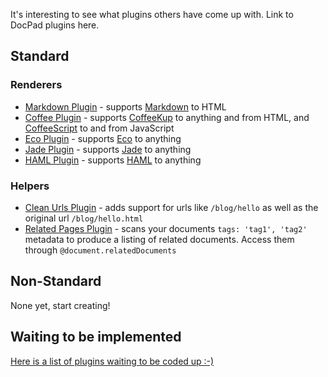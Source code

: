 It's interesting to see what plugins others have come up with. Link to DocPad plugins here.

## Standard

### Renderers

- [Markdown Plugin](https://github.com/balupton/docpad/blob/master/lib/plugins/renderers/markdown.coffee) - supports [Markdown](ttp://daringfireball.net/projects/markdown/basics) to HTML
- [Coffee Plugin](https://github.com/balupton/docpad/blob/master/lib/plugins/renderers/coffee.coffee) - supports [CoffeeKup](http://coffeekup.org/) to anything and from HTML, and [CoffeeScript](http://jashkenas.github.com/coffee-script/) to and from JavaScript
- [Eco Plugin](https://github.com/balupton/docpad/blob/master/lib/plugins/renderers/eco.coffee) - supports [Eco](https://github.com/sstephenson/eco) to anything
- [Jade Plugin](https://github.com/balupton/docpad/blob/master/lib/plugins/renderers/jade.coffee) - supports [Jade](http://jade-lang.com/) to anything
- [HAML Plugin](https://github.com/balupton/docpad/blob/master/lib/plugins/renderers/haml.coffee) - supports [HAML](http://haml-lang.com/) to anything

### Helpers

- [Clean Urls Plugin](https://github.com/balupton/docpad/blob/master/lib/plugins/helpers/cleanurls.coffee) - adds support for urls like `/blog/hello` as well as the original url `/blog/hello.html`
- [Related Pages Plugin](https://github.com/balupton/docpad/blob/master/lib/plugins/helpers/relations.coffee) - scans your documents `tags: 'tag1', 'tag2'` metadata to produce a listing of related documents. Access them through `@document.relatedDocuments`


## Non-Standard

None yet, start creating!


## Waiting to be implemented

[Here is a list of plugins waiting to be coded up :-)](https://github.com/balupton/docpad/issues?labels=plugin&sort=created&direction=desc&state=open&page=1)